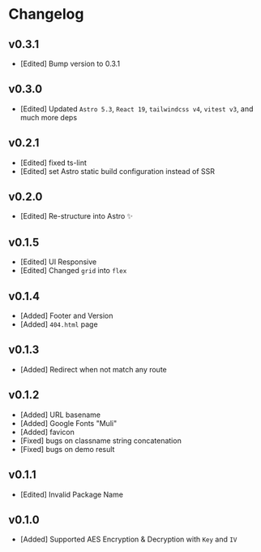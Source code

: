 # Changelog

## v0.3.1

- [Edited] Bump version to 0.3.1

## v0.3.0

- [Edited] Updated `Astro 5.3`, `React 19`, `tailwindcss v4`, `vitest v3`, and much more deps

## v0.2.1

- [Edited] fixed ts-lint
- [Edited] set Astro static build configuration instead of SSR

## v0.2.0

- [Edited] Re-structure into Astro ✨

## v0.1.5

- [Edited] UI Responsive
- [Edited] Changed `grid` into `flex`

## v0.1.4

- [Added] Footer and Version
- [Added] `404.html` page

## v0.1.3

- [Added] Redirect when not match any route

## v0.1.2

- [Added] URL basename
- [Added] Google Fonts "Muli"
- [Added] favicon
- [Fixed] bugs on classname string concatenation
- [Fixed] bugs on demo result

## v0.1.1

- [Edited] Invalid Package Name

## v0.1.0

- [Added] Supported AES Encryption & Decryption with `Key` and `IV`
